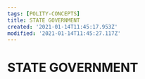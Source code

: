 ```yaml
---
tags: [POLITY-CONCEPTS]
title: STATE GOVERNMENT
created: '2021-01-14T11:45:17.953Z'
modified: '2021-01-14T11:45:27.117Z'
---
```


# STATE GOVERNMENT
